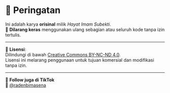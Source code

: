 # 📌 Peringatan

Ini adalah karya **orisinal** milik _Hayat Imam Subekti_.  
📛 **Dilarang keras** menggunakan ulang sebagian atau seluruh kode tanpa izin tertulis.

---

📄 **Lisensi**:  
Dilindungi di bawah [Creative Commons BY-NC-ND 4.0](https://creativecommons.org/licenses/by-nc-nd/4.0/).  
Lisensi ini melarang penggunaan untuk tujuan komersial dan modifikasi tanpa izin.

---

📢 **Follow juga di TikTok**  
🔗 [@radenbimasena](https://www.tiktok.com/@radenbimasena)
